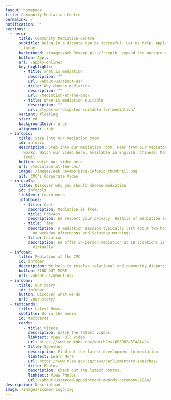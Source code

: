```yaml
---
layout: homepage
title: Community Mediation Centre
permalink: /
notification: ""
sections:
  - hero:
      title: Community Mediation Centre
      subtitle: Being in a dispute can be stressful. Let us help. Apply for mediation
        today.
      background: /images/Web Revamp pics/freepik__expand_the_background__32739.png
      button: Apply
      url: /apply-online/
      key_highlights:
        - title: what is mediation
          description: ""
          url: /about-us/about-us/
        - title: Why choose mediation
          description: ""
          url: /mediation-at-the-cmc/
        - title: When is mediation suitable
          description: ""
          url: /types-of-disputes-suitable-for-mediation/
      variant: floating
      size: md
      backgroundColor: gray
      alignment: right
  - infopic:
      title: Step into our mediation room
      id: infopic
      description: Step into our mediation room. Hear from our mediators how mediation
        works. Watch our video here. Available in English, Chinese, Malay and
        Tamil.
      button: watch our video here
      url: /mediation-at-the-cmc/
      image: /images/Web Revamp pics/infopic_thumbnail.png
      alt: CMC's Corporate Video
  - infocols:
      title: Discover why you should choose mediation
      id: infocols
      linktext: Learn more
      infoboxes:
        - title: Cost
          description: Mediation is free.
        - title: Privacy
          description: We respect your privacy. Details of mediation are kept confidential.
        - title: Time
          description: A mediation session typically last about two hours and is available
            on weekday afternoons and Saturday mornings.
        - title: Location
          description: We offer in-person mediation at 18 locations island wide and
            virtually.
  - infobar:
      title: Mediation at the CMC
      id: infobar
      description: We help to resolve relational and community disputes in Singapore.
      button: FIND OUT MORE
      url: /about-us/about-us/
  - infobar:
      title: Our Story
      id: infobar
      button: Discover what we do
      url: /our-story/
  - textcards:
      title: Latest News
      subtitle: Us in the media
      id: textcards
      cards:
        - title: Videos
          description: Watch the latest videos.
          linktext: View Full Video
          url: https://www.youtube.com/watch?v=i6F8962aRIA&t=2s
        - title: Speeches
          description: Find out the latest development in mediation.
          linktext: Learn More
          url: https://www.mlaw.gov.sg/news/parliamentary-speeches/
        - title: Photos
          description: Check out the latest photos.
          linktext: View Photos
          url: /about-us/macad-appointment-awards-ceremony-2024/
description: Description
image: /images/isomer-logo.svg
---
```


